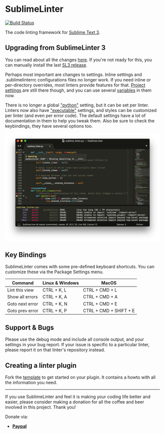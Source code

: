 SublimeLinter
=============

[![Build Status](https://img.shields.io/travis/SublimeLinter/SublimeLinter/master.svg)](https://travis-ci.org/SublimeLinter/SublimeLinter)

The code linting framework for [Sublime Text 3](http://sublimetext.com/3).


## Upgrading from SublimeLinter 3

You can read about all the changes [here](https://raw.githubusercontent.com/SublimeLinter/SublimeLinter/master/messages/4.0.0-rc.1.txt). If you're not ready for this, you can manually install the last [SL3 release](https://github.com/SublimeLinter/SublimeLinter/releases/tag/v3.10.10).

Perhaps most important are changes to settings.
Inline settings and .sublimelinterrc configurations files no longer work. 
If you need inline or per-directory overrides, most linters provide features for that. 
[Project settings](https://github.com/SublimeLinter/SublimeLinter/blob/master/docs/settings.rst#project-settings) are still there though,
and you can use several [variables](https://github.com/SublimeLinter/SublimeLinter/blob/master/docs/settings.rst#settings-expansion) in them now.

There is no longer a global ["python"](https://github.com/SublimeLinter/SublimeLinter/blob/master/docs/linter_settings.rst#python) setting,
but it can be set per linter. 
Linters now also have ["executable"](https://github.com/SublimeLinter/SublimeLinter/blob/master/docs/linter_settings.rst#executable) settings,
and styles can be customized per linter (and even per error code).
The default settings have a lot of documentation in them to help you tweak them. Also be sure to check the keybindings, they have several options too.



<img src="https://raw.githubusercontent.com/SublimeLinter/SublimeLinter/master/docs/screenshot.png" width="848">


## Key Bindings

SublimeLinter comes with some pre-defined keyboard shortcuts. You can customize these via the Package Settings menu.

| Command         | Linux & Windows  | MacOS                  |
|-----------------|------------------|------------------------|
| Lint this view  | CTRL + K, L      | CTRL + CMD + L         |
| Show all errors | CTRL + K, A      | CTRL + CMD + A         |
| Goto next error | CTRL + K, N      | CTRL + CMD + E         |
| Goto prev error | CTRL + K, P      | CTRL + CMD + SHIFT + E |


## Support & Bugs

Please use the debug mode and include all console output, and your settings in your bug report.
If your issue is specific to a particular linter, please report it on that linter's repository instead.


## Creating a linter plugin

Fork the [template](https://github.com/SublimeLinter/SublimeLinter-template) to get started on your plugin.
It contains a howto with all the information you need.

---------------------------


If you use SublimeLinter and feel it is making your coding life better and easier,
please consider making a donation for all the coffee and beer involved in this project.
Thank you!

Donate via: 
* [**Paypal**](https://www.paypal.com/cgi-bin/webscr?cmd=_s-xclick&hosted_button_id=FK7SKD3X8N7BU)
